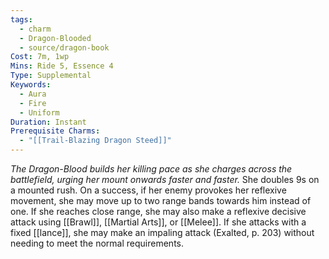 ```yaml
---
tags:
  - charm
  - Dragon-Blooded
  - source/dragon-book
Cost: 7m, 1wp
Mins: Ride 5, Essence 4
Type: Supplemental
Keywords:
  - Aura
  - Fire
  - Uniform
Duration: Instant
Prerequisite Charms:
  - "[[Trail-Blazing Dragon Steed]]"
---
```

*The Dragon-Blood builds her killing pace as she charges across the battlefield, urging her mount onwards faster and faster.*
She doubles 9s on a mounted rush. On a success, if her enemy provokes her reflexive movement, she may move up to two range bands towards him instead of one. If she reaches close range, she may also make a reflexive decisive attack using [[Brawl]], [[Martial Arts]], or [[Melee]]. If she attacks with a fixed [[lance]], she may make an impaling attack (Exalted, p. 203) without needing to meet the normal requirements.